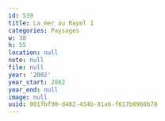 ```yaml
---
id: 539
title: La mer au Rayol 1
categories: Paysages
w: 38
h: 55
location: null
note: null
file: null
year: '2002'
year_start: 2002
year_end: null
image: null
uuid: 901fbf90-d482-434b-81a6-f617b0960b78
---
```


